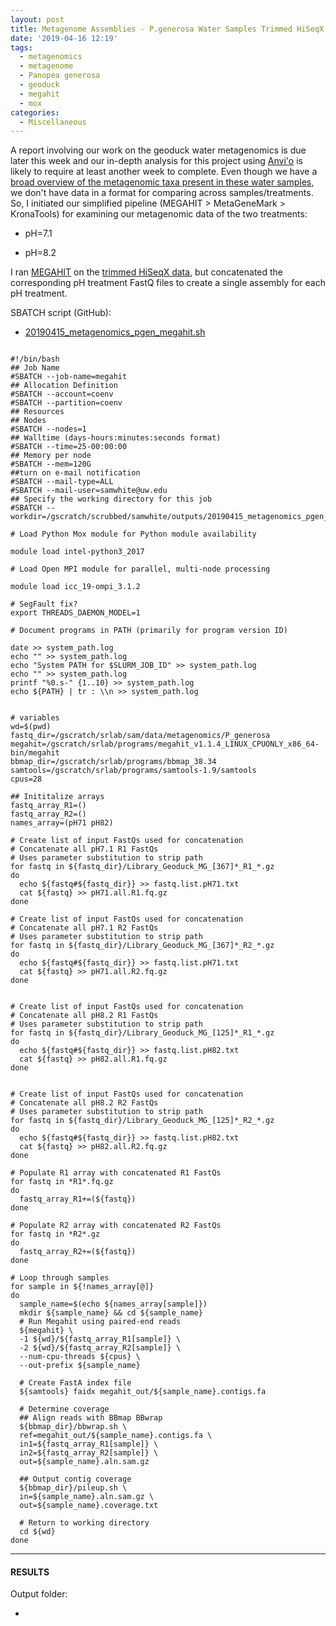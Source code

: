 ```yaml
---
layout: post
title: Metagenome Assemblies - P.generosa Water Samples Trimmed HiSeqX Data Using Megahit on Mox to Compare pH Treatments
date: '2019-04-16 12:19'
tags:
  - metagenomics
  - metagenome
  - Panopea generosa
  - geoduck
  - megahit
  - mox
categories:
  - Miscellaneous
---
```


A report involving our work on the geoduck water metagenomics is due later this week and our in-depth analysis for this project using [Anvi'o](http://merenlab.org/software/anvio/) is likely to require at least another week to complete. Even though we have a [broad overview of the metagenomic taxa present in these water samples](https://robertslab.github.io/sams-notebook/2019/03/25/Metagenomics-Taxonomic-Diversity-from-Geoduck-Water-with-BLASTn-and-Krona-Plots.html), we don't have data in a format for comparing across samples/treatments. So, I initiated our simplified pipeline (MEGAHIT > MetaGeneMark > KronaTools) for examining our metagenomic data of the two treatments:

- pH=7.1

- pH=8.2

I ran [MEGAHIT](https://github.com/voutcn/megahit) on the [trimmed HiSeqX data](https://robertslab.github.io/sams-notebook/2018/12/11/FastQC-and-Trimming-Metagenomics-(Geoduck)-HiSeqX-Reads-from-20180809.html), but concatenated the corresponding pH treatment FastQ files to create a single assembly for each pH treatment.

SBATCH script (GitHub):

- [20190415_metagenomics_pgen_megahit.sh](https://github.com/RobertsLab/sams-notebook/blob/master/sbatch_scripts/20190415_metagenomics_pgen_megahit.sh)


<pre><code>
#!/bin/bash
## Job Name
#SBATCH --job-name=megahit
## Allocation Definition
#SBATCH --account=coenv
#SBATCH --partition=coenv
## Resources
## Nodes
#SBATCH --nodes=1
## Walltime (days-hours:minutes:seconds format)
#SBATCH --time=25-00:00:00
## Memory per node
#SBATCH --mem=120G
##turn on e-mail notification
#SBATCH --mail-type=ALL
#SBATCH --mail-user=samwhite@uw.edu
## Specify the working directory for this job
#SBATCH --workdir=/gscratch/scrubbed/samwhite/outputs/20190415_metagenomics_pgen_megahit

# Load Python Mox module for Python module availability

module load intel-python3_2017

# Load Open MPI module for parallel, multi-node processing

module load icc_19-ompi_3.1.2

# SegFault fix?
export THREADS_DAEMON_MODEL=1

# Document programs in PATH (primarily for program version ID)

date >> system_path.log
echo "" >> system_path.log
echo "System PATH for $SLURM_JOB_ID" >> system_path.log
echo "" >> system_path.log
printf "%0.s-" {1..10} >> system_path.log
echo ${PATH} | tr : \\n >> system_path.log


# variables
wd=$(pwd)
fastq_dir=/gscratch/srlab/sam/data/metagenomics/P_generosa
megahit=/gscratch/srlab/programs/megahit_v1.1.4_LINUX_CPUONLY_x86_64-bin/megahit
bbmap_dir=/gscratch/srlab/programs/bbmap_38.34
samtools=/gscratch/srlab/programs/samtools-1.9/samtools
cpus=28

## Inititalize arrays
fastq_array_R1=()
fastq_array_R2=()
names_array=(pH71 pH82)

# Create list of input FastQs used for concatenation
# Concatenate all pH7.1 R1 FastQs
# Uses parameter substitution to strip path
for fastq in ${fastq_dir}/Library_Geoduck_MG_[367]*_R1_*.gz
do
  echo ${fastq#${fastq_dir}} >> fastq.list.pH71.txt
  cat ${fastq} >> pH71.all.R1.fq.gz
done

# Create list of input FastQs used for concatenation
# Concatenate all pH7.1 R2 FastQs
# Uses parameter substitution to strip path
for fastq in ${fastq_dir}/Library_Geoduck_MG_[367]*_R2_*.gz
do
  echo ${fastq#${fastq_dir}} >> fastq.list.pH71.txt
  cat ${fastq} >> pH71.all.R2.fq.gz
done


# Create list of input FastQs used for concatenation
# Concatenate all pH8.2 R1 FastQs
# Uses parameter substitution to strip path
for fastq in ${fastq_dir}/Library_Geoduck_MG_[125]*_R1_*.gz
do
  echo ${fastq#${fastq_dir}} >> fastq.list.pH82.txt
  cat ${fastq} >> pH82.all.R1.fq.gz
done


# Create list of input FastQs used for concatenation
# Concatenate all pH8.2 R2 FastQs
# Uses parameter substitution to strip path
for fastq in ${fastq_dir}/Library_Geoduck_MG_[125]*_R2_*.gz
do
  echo ${fastq#${fastq_dir}} >> fastq.list.pH82.txt
  cat ${fastq} >> pH82.all.R2.fq.gz
done

# Populate R1 array with concatenated R1 FastQs
for fastq in *R1*.fq.gz
do
  fastq_array_R1+=(${fastq})
done

# Populate R2 array with concatenated R2 FastQs
for fastq in *R2*.gz
do
  fastq_array_R2+=(${fastq})
done

# Loop through samples
for sample in ${!names_array[@]}
do
  sample_name=$(echo ${names_array[sample]})
  mkdir ${sample_name} && cd ${sample_name}
  # Run Megahit using paired-end reads
  ${megahit} \
  -1 ${wd}/${fastq_array_R1[sample]} \
  -2 ${wd}/${fastq_array_R2[sample]} \
  --num-cpu-threads ${cpus} \
  --out-prefix ${sample_name}

  # Create FastA index file
  ${samtools} faidx megahit_out/${sample_name}.contigs.fa

  # Determine coverage
  ## Align reads with BBmap BBwrap
  ${bbmap_dir}/bbwrap.sh \
  ref=megahit_out/${sample_name}.contigs.fa \
  in1=${fastq_array_R1[sample]} \
  in2=${fastq_array_R2[sample]} \
  out=${sample_name}.aln.sam.gz

  ## Output contig coverage
  ${bbmap_dir}/pileup.sh \
  in=${sample_name}.aln.sam.gz \
  out=${sample_name}.coverage.txt

  # Return to working directory
  cd ${wd}
done
</code></pre>


---

#### RESULTS


Output folder:

- []()
